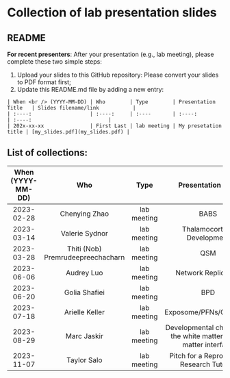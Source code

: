 # Collection of lab presentation slides

## README
**For recent presenters**: After your presentation (e.g., lab meeting), please complete these two simple steps:

1. Upload your slides to this GitHub repository: Please convert your slides to PDF format first;
2. Update this README.md file by adding a new entry:

```
| When <br /> (YYYY-MM-DD) | Who        | Type        | Presentation Title   | Slides filename/link           |
| :----:                   | :----:     | :----       | :----:               | :----:                         |
| 202x-xx-xx               | First Last | lab meeting | My presetation title | [my_slides.pdf](my_slides.pdf) |
```

## List of collections:
| When <br /> (YYYY-MM-DD) | Who  | Type | Presentation Title  | Slides filename/link    |
| :----:        | :----:   | :----:     | :----:         | :----:        |
| 2023-02-28 | Chenying Zhao | lab meeting | BABS | [labMeeting_BABS_Chenying_toLab_20230228.pdf](labMeeting_BABS_Chenying_toLab_20230228.pdf) |
| 2023-03-14 | Valerie Sydnor | lab meeting | Thalamocortical Development | [Sydnor_LabMeeting_3.14.23_ThalamocorticalDevelopment.pdf](Sydnor_LabMeeting_3.14.23_ThalamocorticalDevelopment.pdf) |
| 2023-03-28 | Thiti (Nob) Premrudeepreechacharn | lab meeting | QSM | [Premrudeepreechacharn_LabMeeting_03.28.23_QSM.pdf](Premrudeepreechacharn_LabMeeting_03.28.23_QSM.pdf) |
| 2023-06-06 | Audrey Luo | lab meeting | Network Replication | [Luo_NetworkReplication.pdf](Luo_NetworkReplication.pdf) |
| 2023-06-20 | Golia Shafiei | lab meeting | BPD | [Shafiei_LabMeeting_6.20.23_BPD.pdf](Shafiei_LabMeeting_6.20.23_BPD.pdf) |
| 2023-07-18 | Arielle Keller | lab meeting | Exposome/PFNs/Cognition | [Part 1](https://github.com/PennLINC/labSlides/blob/master/Keller_LabMeeting_071823_compressed_part1.pdf) [Part 2](https://github.com/PennLINC/labSlides/blob/master/Keller_LabMeeting_071823_compressed_part2.pdf) |
| 2023-08-29 | Marc Jaskir | lab meeting | Developmental changes in the white matter - grey matter interface  | [Jaskir_Rotation_Talk_TDS_Summer2023.pdf](Jaskir_Rotation_Talk_TDS_Summer2023.pdf) |
| 2023-11-07 | Taylor Salo | lab meeting | Pitch for a Reproducible Research Tutorial | [20231107_Salo_Processing_Tutorial_Proposal.pdf](20231107_Salo_Processing_Tutorial_Proposal.pdf) |
